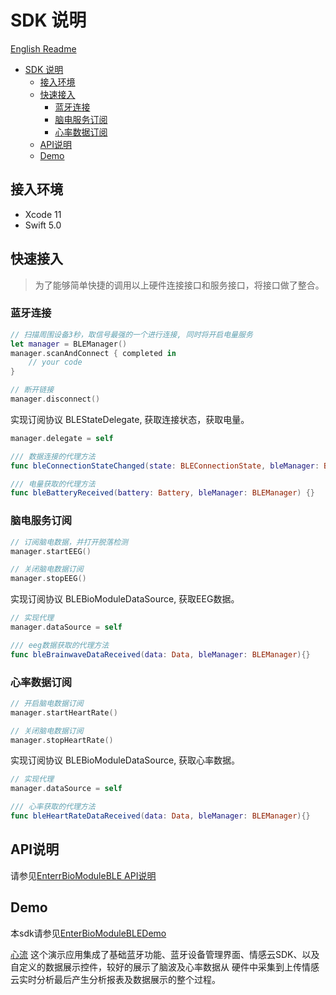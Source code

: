 # SDK 说明

[English Readme](README_EN.md)

- [SDK 说明](#sdk-说明)
  - [接入环境](#接入环境)
  - [快速接入](#快速接入)
    - [蓝牙连接](#蓝牙连接)
    - [脑电服务订阅](#脑电服务订阅)
    - [心率数据订阅](#心率数据订阅)
  - [API说明](#api说明)
  - [Demo](#demo)

## 接入环境

- Xcode 11
- Swift 5.0

## 快速接入

> 为了能够简单快捷的调用以上硬件连接接口和服务接口，将接口做了整合。

### 蓝牙连接

~~~swift
// 扫描周围设备3秒，取信号最强的一个进行连接, 同时将开启电量服务
let manager = BLEManager()
manager.scanAndConnect { completed in
    // your code
}
~~~

~~~swift 
// 断开链接
manager.disconnect()
~~~

实现订阅协议 BLEStateDelegate, 获取连接状态，获取电量。
~~~swift 
manager.delegate = self

/// 数据连接的代理方法
func bleConnectionStateChanged(state: BLEConnectionState, bleManager: BLEManager) {}

/// 电量获取的代理方法
func bleBatteryReceived(battery: Battery, bleManager: BLEManager) {}
~~~


### 脑电服务订阅

~~~swift 
// 订阅脑电数据，并打开脱落检测
manager.startEEG()
~~~

~~~swift 
// 关闭脑电数据订阅
manager.stopEEG()
~~~

实现订阅协议 BLEBioModuleDataSource, 获取EEG数据。
~~~swift 
// 实现代理
manager.dataSource = self

/// eeg数据获取的代理方法
func bleBrainwaveDataReceived(data: Data, bleManager: BLEManager){}
~~~

### 心率数据订阅

~~~swift
// 开启脑电数据订阅
manager.startHeartRate()
~~~

~~~swift
// 关闭脑电数据订阅
manager.stopHeartRate()
~~~

实现订阅协议 BLEBioModuleDataSource, 获取心率数据。

~~~swift
// 实现代理
manager.dataSource = self

/// 心率获取的代理方法
func bleHeartRateDataReceived(data: Data, bleManager: BLEManager){}
~~~

## API说明

请参见[EnterrBioModuleBLE API说明](../../APIDocuments/API.md)

## Demo

本sdk请参见[EnterBioModuleBLEDemo](../EnterBioModuleBLEDemo/)

[心流](https://github.com/Entertech/Enter-AffectiveCloud-Demo-iOS.git)  这个演示应用集成了基础蓝牙功能、蓝牙设备管理界面、情感云SDK、以及自定义的数据展示控件，较好的展示了脑波及心率数据从 硬件中采集到上传情感云实时分析最后产生分析报表及数据展示的整个过程。
